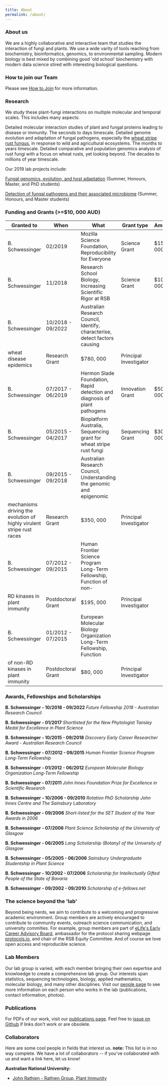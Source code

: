 ```yaml
---
title: About
permalink: /about/
---
```


### About us
We are a highly collaborative and interactive team that studies the interaction of fungi and plants. We use a wide varity of tools reaching from biochemistry, bioinformatics, genomics, to environmental sampling. Modern biology is best mixed by combining good 'old school' biochemistry with modern data science stired with interesting biological questions.

### How to join our Team
Please see [How to Join](http://Team-Schwessinger.github.io/Team_B_S/how_to_join/) for more information.

### Research
We study these plant-fungi interactions on multiple molecular and temporal scales. This includes many aspects:

Detailed molecular interaction studies of plant and fungal proteins leading to disease or immunity. The seconds to days timescale.
Detailed genome evolution and adaptation of fungal pathogens, especially the [wheat stripe rust fungus](https://nph.onlinelibrary.wiley.com/doi/full/10.1111/nph.14159?scrollTo=references&), in response to wild and agricultural ecosystems. The months to years timescale.
Detailed comparative and population genomics analysis of rust fungi with a focus on wheat rusts, yet looking beyond. The decades to millions of year timescale.

Our 2019 lab projects include: 

[Fungal genomics, evolution, and host adaptation](https://biology.anu.edu.au/research/projects/fungal-genomics-evolution-and-host-adaptation) (Summer, Honours, Master, and PhD students)

[Detection of fungal pathogens and their associated microbiome](https://biology.anu.edu.au/research/projects/detection-fungal-pathogens-and-their-associated-microbiome) (Summer, Honours, and Master students)

### Funding and Grants (>=$10, 000 AUD)

| Granted to | When | What | Grant type | Amount | Role |
| ----------- | ----------- | ----------- | ----------- | ----------- | ----------- |
| B. Schwessinger | 02/2019 | Mozilla Science Foundation, Reproducibility for Everyone | Science Grant | $15, 000 | Principal Investigator |
| B. Schwessinger | 11/2018 | Research School Biology, Increasing Scientific Rigor at RSB | Science Grant | $10, 000 | Principal Investigator |
| B. Schwessinger | 10/2018 - 09/2022 | Australian Research Council, Identify, characterise, detect factors causing
wheat disease epidemics | Research Grant | $780, 000 | Principal Investigator |
| B. Schwessinger | 07/2017 - 06/2019 | Hermon Slade Foundation, Rapid detection and diagnosis of plant pathogens | Innovation Grant | $50, 000 | co-Principal Investigator |
| B. Schwessinger | 05/2015 - 04/2017 | Bioplatform Australia, Sequencing grant for wheat stripe rust fungi | Sequencing Grant | $30, 000 | co-Principal Investigator |
| B. Schwessinger | 09/2015 - 09/2018 | Australian Research Council, Understanding the genomic and epigenomic
mechanisms driving the evolution of highly virulent stripe rust races | Research Grant | $350, 000 | Principal Investigator |
| B. Schwessinger | 07/2012 - 09/2015 | Human Frontier Science Program Long-Term Fellowship, Function of non-
RD kinases in plant immunity | Postdoctoral Grant | $195, 000 | Principal Investigator |
| B. Schwessinger | 01/2012 - 07/2015 | European Molecular Biology Organization Long-Term Fellowship, Function
of non-RD kinases in plant immunity | Postdoctoral Grant | $80, 000 | Principal Investigator |


### Awards, Fellowships and Scholarships

**B. Schwessinger - 10/2018 - 09/2022** _Future Fellowship 2018 - Australian Research Council_

**B. Schwessinger - 01/2017** _Shortlisted for the New Phytologist Tansley Medal for Excellence in Plant
Science_

**B. Schwessinger - 10/2015 - 09/2018** _Discovery Early Career Researcher Award - Australian Research Council_

**B. Schwessinger - 07/2012 - 09/2015** _Human Frontier Science Program Long-Term Fellowship_

**B. Schwessinger - 01/2012 - 06/2012** _European Molecular Biology Organization Long-Term Fellowship_

**B. Schwessinger - 07/2011** _John Innes Foundation Prize for Excellence in Scientific Research_

**B. Schwessinger - 10/2006 - 09/2010** _Rotation PhD Scholarship John Innes Centre and The Sainsbury
Laboratory_

**B. Schwessinger - 09/2006** _Short-listed for the SET Student of the Year Awards in 2006_

**B. Schwessinger - 07/2006** _Plant Science Scholarship of the University of Glasgow_

**B. Schwessinger - 06/2005** _Lang Scholarship (Botany) of the University of Glasgow_

**B. Schwessinger - 05/2005 - 06/2006** _Sainsbury Undergraduate Studentship in Plant Science_

**B. Schwessinger - 10/2002 - 07/2006** _Scholarship for Intellectually Gifted People of the State of Bavaria_

**B. Schwessinger - 09/2002 - 09/2010** _Scholarship of e-fellows.net_


### The science beyond the 'lab'
Beyond being nerds, we aim to contribute to a welcoming and progressive academic environment. Group members are actively encouraged to contribute to community events, outreach science communication, and university commities. For example, group members are part of [eLife's Early Career Advisory Board](https://elifesciences.org/), ambassador for the protocol sharing webpage [protocols.io](https://www.protocols.io/), and chair of the RSB Equity Committee. And of course we love open access and reproducible science.

### Lab Members
Our lab group is varied, with each member bringing their own expertise and knowloedge to create a comprehensive lab group. Our interests span statistics, sequencing technologies, biology, applied mathematics, molecular biology, and many other disciplines. Visit our [people page](http://Team-Schwessinger.github.io/Team_B_S/people/) to see more information on each person who works in the lab (publications, contact information, photos).


### Publications

For PDFs of our work, visit our [publications page](http://Team-Schwessinger.github.io/Team_B_S/publication/). Feel free to [issue on Github](https://github.com/Team-Schwessinger/Team_B_S.github.io/issues) if links don't work or are obsolete.


### Collaborators

Here are some cool people in fields that interest us. **note:** This list is in no way complete. We have a lot of collaborators -- if you've collaborated with us and want a link here, let us know!

**Australian National University:**
- [John Rathjen - Rathjen Group, Plant Immunity](https://biology.anu.edu.au/people/john-rathjen)


